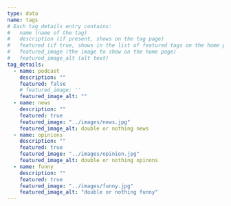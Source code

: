 ```yaml
---
type: data
name: tags
# Each tag_details entry contains:
#   name (name of the tag)
#   description (if present, shows on the tag page)
#   featured (if true, shows in the list of featured tags on the home page)
#   featured_image (the image to show on the home page)
#   featured_image_alt (alt text)
tag_details:
  - name: podcast
    description: ""
    featured: false
    # featured_image: ''
    featured_image_alt: ""
  - name: news
    description: ""
    featured: true
    featured_image: "../images/news.jpg"
    featured_image_alt: double or nothing news
  - name: opinions
    description: ""
    featured: true
    featured_image: "../images/opinion.jpg"
    featured_image_alt: double or nothing opinons
  - name: funny
    description: ""
    featured: true
    featured_image: "../images/funny.jpg"
    featured_image_alt: "double or nothing funny"
---
```

